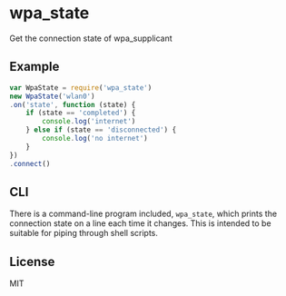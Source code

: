 # wpa_state

Get the connection state of wpa_supplicant

## Example

```js
var WpaState = require('wpa_state')
new WpaState('wlan0')
.on('state', function (state) {
	if (state == 'completed') {
		console.log('internet')
	} else if (state == 'disconnected') {
		console.log('no internet')
	}
})
.connect()

```

## CLI

There is a command-line program included, `wpa_state`, which prints the
connection state on a line each time it changes. This is intended to be
suitable for piping through shell scripts.

## License

MIT
